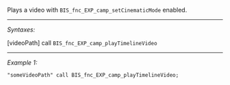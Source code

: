 Plays a video with `BIS_fnc_EXP_camp_setCinematicMode` enabled.


---
*Syntaxes:*

[videoPath] call `BIS_fnc_EXP_camp_playTimelineVideo`

---
*Example 1:*

```sqf
"someVideoPath" call BIS_fnc_EXP_camp_playTimelineVideo;
```